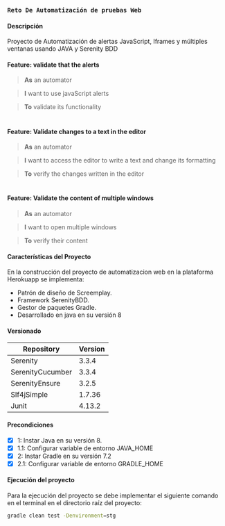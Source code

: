 ### `Reto De Automatización de pruebas Web`

#### Descripción

Proyecto de Automatización de alertas JavaScript, Iframes y múltiples ventanas usando JAVA y Serenity BDD

#### Feature: validate that the alerts

> **As** an automator

> **I** want to use javaScript alerts

> **To** validate its functionality

#
#### Feature: Validate changes to a text in the editor

> **As** an automator

> **I** want to access the editor to write a text and change its formatting

> **To** verify the changes written in the editor

#
#### Feature: Validate the content of multiple windows
> **As** an automator

> **I** want to open multiple windows

> **To** verify their content

#### Características del Proyecto

En la construcción del proyecto de automatizacion web en la plataforma Herokuapp se implementa:

- Patrón de diseño de Screemplay.
- Framework SerenityBDD.
- Gestor de paquetes Gradle.
- Desarrollado en java en su versión 8

#### Versionado

| Repository       | Version |
|------------------|---------|
| Serenity         | 3.3.4   |
| SerenityCucumber | 3.3.4   |
| SerenityEnsure   | 3.2.5   |
| Slf4jSimple      | 1.7.36  |
| Junit            | 4.13.2  |

#### Precondiciones

- [x] 1: Instar Java en su versión 8.
- [x] 1.1: Configurar variable de entorno JAVA_HOME
- [x] 2: Instar Gradle en su versión 7.2
- [x] 2.1: Configurar variable de entorno GRADLE_HOME

#### Ejecución del proyecto

Para la ejecución del proyecto se debe implementar el siguiente comando en el terminal en el directorio raíz del proyecto:

```sh
gradle clean test -Denvironment=stg
```

